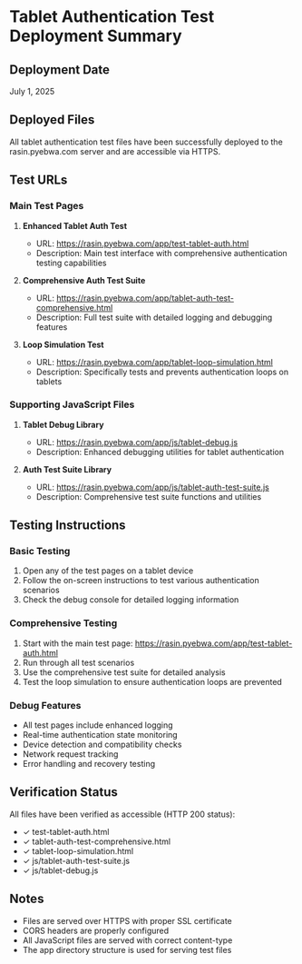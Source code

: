# Tablet Authentication Test Deployment Summary

## Deployment Date
July 1, 2025

## Deployed Files
All tablet authentication test files have been successfully deployed to the rasin.pyebwa.com server and are accessible via HTTPS.

## Test URLs

### Main Test Pages
1. **Enhanced Tablet Auth Test**
   - URL: https://rasin.pyebwa.com/app/test-tablet-auth.html
   - Description: Main test interface with comprehensive authentication testing capabilities

2. **Comprehensive Auth Test Suite**
   - URL: https://rasin.pyebwa.com/app/tablet-auth-test-comprehensive.html
   - Description: Full test suite with detailed logging and debugging features

3. **Loop Simulation Test**
   - URL: https://rasin.pyebwa.com/app/tablet-loop-simulation.html
   - Description: Specifically tests and prevents authentication loops on tablets

### Supporting JavaScript Files
1. **Tablet Debug Library**
   - URL: https://rasin.pyebwa.com/app/js/tablet-debug.js
   - Description: Enhanced debugging utilities for tablet authentication

2. **Auth Test Suite Library**
   - URL: https://rasin.pyebwa.com/app/js/tablet-auth-test-suite.js
   - Description: Comprehensive test suite functions and utilities

## Testing Instructions

### Basic Testing
1. Open any of the test pages on a tablet device
2. Follow the on-screen instructions to test various authentication scenarios
3. Check the debug console for detailed logging information

### Comprehensive Testing
1. Start with the main test page: https://rasin.pyebwa.com/app/test-tablet-auth.html
2. Run through all test scenarios
3. Use the comprehensive test suite for detailed analysis
4. Test the loop simulation to ensure authentication loops are prevented

### Debug Features
- All test pages include enhanced logging
- Real-time authentication state monitoring
- Device detection and compatibility checks
- Network request tracking
- Error handling and recovery testing

## Verification Status
All files have been verified as accessible (HTTP 200 status):
- ✓ test-tablet-auth.html
- ✓ tablet-auth-test-comprehensive.html
- ✓ tablet-loop-simulation.html
- ✓ js/tablet-auth-test-suite.js
- ✓ js/tablet-debug.js

## Notes
- Files are served over HTTPS with proper SSL certificate
- CORS headers are properly configured
- All JavaScript files are served with correct content-type
- The app directory structure is used for serving test files